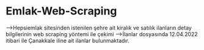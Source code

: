 # Emlak-Web-Scraping
-->Hepsiemlak sitesinden istenilen şehre ait kiralık ve satılık ilanların detay bilgilerinin web scraping yöntemi ile çekimi
-->İlanlar dosyasında 12.04.2022 itibari ile Çanakkale iline ait ilanlar bulunmaktadır.
